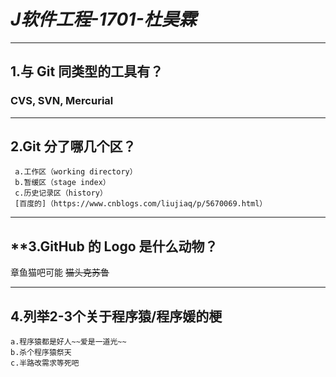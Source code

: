 # ***J软件工程-1701-杜昊霖***
  ***
## **1.与 Git 同类型的工具有？**
### CVS, SVN, Mercurial
***
## **2.Git 分了哪几个区？**
     a.工作区（working directory） 
     b.暂缓区（stage index） 
     c.历史记录区（history） 
     [百度的]（https://www.cnblogs.com/liujiaq/p/5670069.html）
***
## **3.GitHub 的 Logo 是什么动物？
   章鱼猫吧可能
  ~~猫头克苏鲁~~
***
## **4.列举2-3个关于程序猿/程序媛的梗**
    a.程序猿都是好人~~爱是一道光~~
    b.杀个程序猿祭天
    c.半路改需求等死吧
